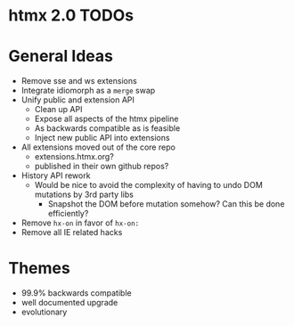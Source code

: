 # htmx 2.0 TODOs

# General Ideas

* Remove sse and ws extensions
* Integrate idiomorph as a `merge` swap
* Unify public and extension API
  * Clean up API
  * Expose all aspects of the htmx pipeline
  * As backwards compatible as is feasible
  * Inject new public API into extensions
* All extensions moved out of the core repo
  * extensions.htmx.org?
  * published in their own github repos?
* History API rework
  * Would be nice to avoid the complexity of having to undo DOM mutations by 3rd party libs
    * Snapshot the DOM before mutation somehow?  Can this be done efficiently?
* Remove `hx-on` in favor of `hx-on:`
* Remove all IE related hacks

# Themes

* 99.9% backwards compatible
* well documented upgrade
* evolutionary